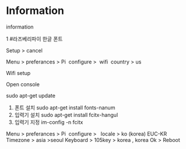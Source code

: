 # Information
information


1  #라즈베리파이 한글 폰트

Setup > cancel

Menu > preferances > Pi  configure >  wifi  country > us

Wifi setup

Open console

sudo apt-get update


1. 폰트 설치 sudo apt-get install fonts-nanum
2. 입력기 설치 sudo apt-get install fcitx-hangul
3. 입력기 지정 im-config -n fcitx

Menu > preferances > Pi  configure >  
locale > ko (korea) EUC-KR
Timezone > asia >seoul
Keyboard > 105key > korea , korea
Ok > Reboot
